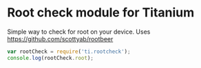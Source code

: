 # Root check module for Titanium

Simple way to check for root on your device.
Uses https://github.com/scottyab/rootbeer

```js
var rootCheck = require('ti.rootcheck');
console.log(rootCheck.root);
```
